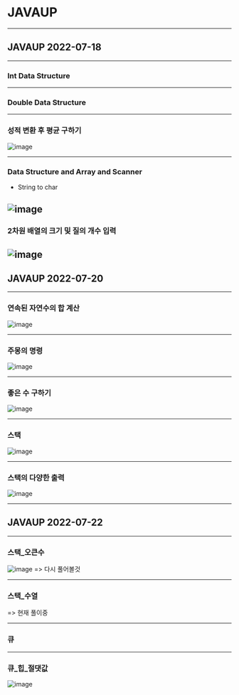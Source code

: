 # JAVAUP
---
## JAVAUP 2022-07-18

---
### Int Data Structure
---

### Double Data Structure
---

### 성적 변환 후 평균 구하기 

![image](https://user-images.githubusercontent.com/96164365/179666745-46f2a981-a02f-467f-b9d9-087e111bece5.png)

---

### Data Structure and Array and Scanner

- String to char 

![image](https://user-images.githubusercontent.com/96164365/179444019-77db628c-446b-4d4a-9c15-11bf7a3155b1.png)
---

### 2차원 배열의 크기 및 질의 개수 입력

![image](https://user-images.githubusercontent.com/96164365/179501616-0932cbc4-4b97-4f4b-ac94-279cb8e55aeb.png)
---

## JAVAUP 2022-07-20
---

### 연속된 자연수의 합 계산

![image](https://user-images.githubusercontent.com/96164365/179917374-71bcacdb-7df9-4cdb-91ab-362ceaffd688.png)

---
### 주몽의 명령

![image](https://user-images.githubusercontent.com/96164365/179917768-3b79f855-b26f-4cb4-bb71-2c46537cd115.png)

---
### 좋은 수 구하기

![image](https://user-images.githubusercontent.com/96164365/179917876-5af6a855-afa0-4825-86ca-1941d259371c.png)

---
### 스택
![image](https://user-images.githubusercontent.com/96164365/179923211-dba74cea-62bd-43d4-b3f7-91bdc8db386b.png)

---
### 스택의 다양한 출력
![image](https://user-images.githubusercontent.com/96164365/179923301-a0b82011-5506-47c6-85a2-c739279839f3.png)

---
## JAVAUP 2022-07-22
---
### 스택_오큰수
![image](https://user-images.githubusercontent.com/96164365/180365430-6d14c5a7-3071-444d-a5d7-cc22e973a0d2.png)
=> 다시 풀어볼것

---
### 스택_수열
=> 현재 풀이중

---
### 큐


---
### 큐_힙_절댓값
![image](https://user-images.githubusercontent.com/96164365/180380566-91b010d2-7ffe-4afd-8bab-30a89607360c.png)



